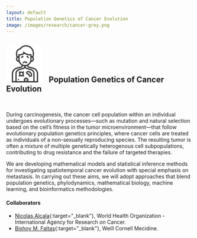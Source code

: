 ```yaml
---
layout: default
title: Population Genetics of Cancer Evolution
image: /images/research/cancer-grey.png
---
```


## <img style="width:100px; padding-right: 10px;" src="/images/research/cancer-grey.png"> Population Genetics of Cancer Evolution

<br/>

During carcinogenesis, the cancer cell population within an individual undergoes evolutionary processes—such as mutation and natural selection based on the cell’s fitness in the tumor microenvironment—that follow evolutionary population genetics principles, where cancer cells are treated as individuals of a non-sexually reproducing species. The resulting tumor is often a mixture of multiple genetically heterogenous cell subpopulations, contributing to drug resistance and the failure of targeted therapies.

We are developing mathematical models and statistical inference methods for investigating spatiotemporal cancer evolution with special emphasis on metastasis.  In carrying out these aims, we will adopt approaches that blend population genetics, phylodynamics, mathematical biology, machine learning, and bioinformatics methodologies.


#### Collaborators
* [Nicolas Alcala](https://www.iarc.who.int/staff_member/nicolas-alcala/){:target="_blank"}, World Health Organization - International Agency for Research on Cancer.
* [Bishoy M. Faltas](https://faltaslab.weill.cornell.edu/){:target="_blank"}, Weill Cornell Mecidine.
